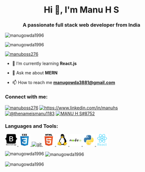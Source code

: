 <h1 align="center">Hi 👋, I'm Manu H S</h1>
<h3 align="center">A passionate full stack web developer from India</h3>
<p align="left"> <img src="https://t4.ftcdn.net/jpg/02/78/37/47/360_F_278374738_ypRn0utOVnebuhmpSrDiwkzFsdqEm0aa.jpg" alt="manugowda1996" /> </p>

<p align="left"> <img src="https://komarev.com/ghpvc/?username=manugowda1996&label=Profile%20views&color=0e75b6&style=flat" alt="manugowda1996" /> </p>

<p align="left"> <a href="https://twitter.com/manuboss276" target="blank"><img src="https://img.shields.io/twitter/follow/manuboss276?logo=twitter&style=for-the-badge" alt="manuboss276" /></a> </p>

- 🌱 I’m currently learning **React.js**

- 💬 Ask me about **MERN**

- 📫 How to reach me **manugowda3881@gmail.com**

<h3 align="left">Connect with me:</h3>
<p align="left">
<a href="https://twitter.com/manuboss276" target="blank"><img align="center" src="https://raw.githubusercontent.com/rahuldkjain/github-profile-readme-generator/master/src/images/icons/Social/twitter.svg" alt="manuboss276" height="30" width="40" /></a>
<a href="https://linkedin.com/in/Manu H S Gowda" target="blank"><img align="center" src="https://raw.githubusercontent.com/rahuldkjain/github-profile-readme-generator/master/src/images/icons/Social/linked-in-alt.svg" alt="https://www.linkedin.com/in/manuhs" height="30" width="40" /></a>
<a href="https://www.youtube.com/c/@thenameismanu1183" target="blank"><img align="center" src="https://raw.githubusercontent.com/rahuldkjain/github-profile-readme-generator/master/src/images/icons/Social/youtube.svg" alt="@thenameismanu1183" height="30" width="40" /></a>
<a href="https://discord.gg/MANU H S#8752" target="blank"><img align="center" src="https://raw.githubusercontent.com/rahuldkjain/github-profile-readme-generator/master/src/images/icons/Social/discord.svg" alt="MANU H S#8752" height="30" width="40" /></a>
</p>

<h3 align="left">Languages and Tools:</h3>
<p align="left"> <a href="https://getbootstrap.com" target="_blank" rel="noreferrer"> <img src="https://raw.githubusercontent.com/devicons/devicon/master/icons/bootstrap/bootstrap-plain-wordmark.svg" alt="bootstrap" width="40" height="40"/> </a> <a href="https://www.w3schools.com/css/" target="_blank" rel="noreferrer"> <img src="https://raw.githubusercontent.com/devicons/devicon/master/icons/css3/css3-original-wordmark.svg" alt="css3" width="40" height="40"/> </a> <a href="https://git-scm.com/" target="_blank" rel="noreferrer"> <img src="https://www.vectorlogo.zone/logos/git-scm/git-scm-icon.svg" alt="git" width="40" height="40"/> </a> <a href="https://www.w3.org/html/" target="_blank" rel="noreferrer"> <img src="https://raw.githubusercontent.com/devicons/devicon/master/icons/html5/html5-original-wordmark.svg" alt="html5" width="40" height="40"/> </a> <a href="https://www.linux.org/" target="_blank" rel="noreferrer"> <img src="https://raw.githubusercontent.com/devicons/devicon/master/icons/linux/linux-original.svg" alt="linux" width="40" height="40"/> </a> <a href="https://nodejs.org" target="_blank" rel="noreferrer"> <img src="https://raw.githubusercontent.com/devicons/devicon/master/icons/nodejs/nodejs-original-wordmark.svg" alt="nodejs" width="40" height="40"/> </a> <a href="https://www.python.org" target="_blank" rel="noreferrer"> <img src="https://raw.githubusercontent.com/devicons/devicon/master/icons/python/python-original.svg" alt="python" width="40" height="40"/> </a> <a href="https://reactjs.org/" target="_blank" rel="noreferrer"> <img src="https://raw.githubusercontent.com/devicons/devicon/master/icons/react/react-original-wordmark.svg" alt="react" width="40" height="40"/> </a> </p>

<p><img align="left" src="https://github-readme-stats.vercel.app/api/top-langs?username=manugowda1996&show_icons=true&locale=en&layout=compact" alt="manugowda1996" /></p>

<p>&nbsp;<img align="center" src="https://github-readme-stats.vercel.app/api?username=manugowda1996&show_icons=true&locale=en" alt="manugowda1996" /></p>

<p><img align="center" src="https://github-readme-streak-stats.herokuapp.com/?user=manugowda1996&" alt="manugowda1996" /></p>
